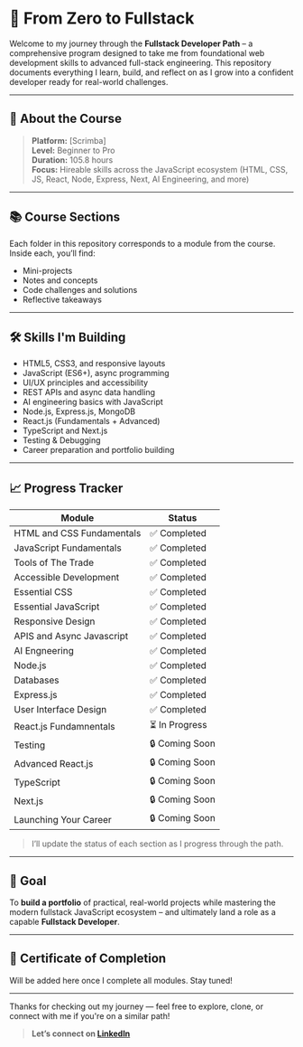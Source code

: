 # 🚀 From Zero to Fullstack

Welcome to my journey through the **Fullstack Developer Path** – a comprehensive program designed to take me from foundational web development skills to advanced full-stack engineering. This repository documents everything I learn, build, and reflect on as I grow into a confident developer ready for real-world challenges.

---

## 🧠 About the Course

> **Platform:** [Scrimba]  
> **Level:** Beginner to Pro  
> **Duration:** 105.8 hours  
> **Focus:** Hireable skills across the JavaScript ecosystem (HTML, CSS, JS, React, Node, Express, Next, AI Engineering, and more)

---

## 📚 Course Sections

Each folder in this repository corresponds to a module from the course. Inside each, you’ll find:
- Mini-projects
- Notes and concepts
- Code challenges and solutions
- Reflective takeaways


---

## 🛠️ Skills I'm Building

- HTML5, CSS3, and responsive layouts
- JavaScript (ES6+), async programming
- UI/UX principles and accessibility
- REST APIs and async data handling
- AI engineering basics with JavaScript
- Node.js, Express.js, MongoDB
- React.js (Fundamentals + Advanced)
- TypeScript and Next.js
- Testing & Debugging
- Career preparation and portfolio building

---

## 📈 Progress Tracker

| Module                        | Status     |
|------------------------------|------------|
| HTML and CSS Fundamentals    | ✅ Completed  |
| JavaScript Fundamentals      | ✅ Completed  |
| Tools of The Trade           | ✅ Completed  |
| Accessible Development       | ✅ Completed  |
| Essential CSS                | ✅ Completed  |
| Essential  JavaScript        | ✅ Completed  |
| Responsive Design            | ✅ Completed  |
| APIS and Async Javascript    | ✅ Completed  |
| AI Engneering                | ✅ Completed  |
| Node.js                      | ✅ Completed  |
| Databases                    | ✅ Completed |
| Express.js                   | ✅ Completed |
| User Interface Design        | ✅ Completed |
| React.js Fundamnentals       | ⏳ In Progress |
| Testing                      | 🔒 Coming Soon |
| Advanced React.js            | 🔒 Coming Soon |
| TypeScript                   | 🔒 Coming Soon |
| Next.js                      | 🔒 Coming Soon |
| Launching Your Career        | 🔒 Coming Soon |

> I’ll update the status of each section as I progress through the path.

---

## 🎯 Goal

To **build a portfolio** of practical, real-world projects while mastering the modern fullstack JavaScript ecosystem – and ultimately land a role as a capable **Fullstack Developer**.

---

## 📃 Certificate of Completion

Will be added here once I complete all modules. Stay tuned!

---

Thanks for checking out my journey — feel free to explore, clone, or connect with me if you're on a similar path!

> **Let’s connect on [LinkedIn](https://www.linkedin.com/in/muhammad-umar-k)**


